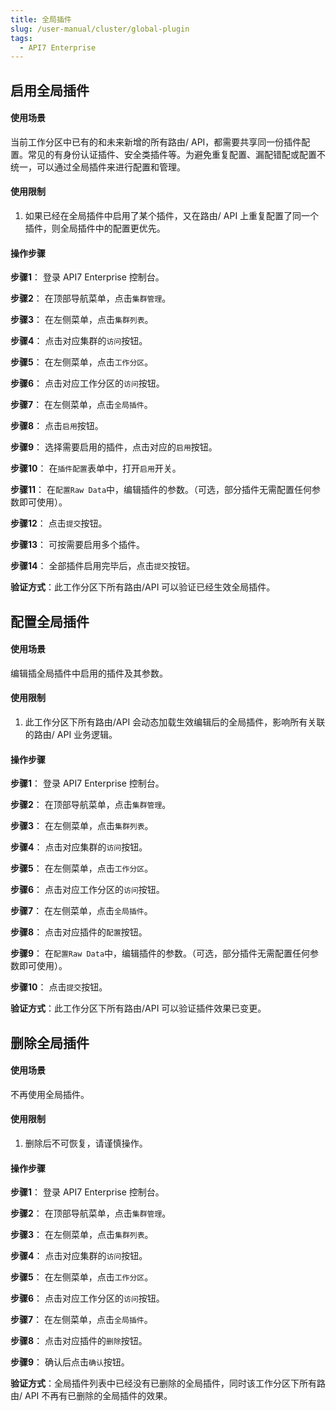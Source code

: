 ```yaml
---
title: 全局插件
slug: /user-manual/cluster/global-plugin
tags:
  - API7 Enterprise
---
```


## 启用全局插件
#### 使用场景

当前工作分区中已有的和未来新增的所有路由/ API，都需要共享同一份插件配置。常见的有身份认证插件、安全类插件等。为避免重复配置、漏配错配或配置不统一，可以通过全局插件来进行配置和管理。

#### 使用限制

1. 如果已经在全局插件中启用了某个插件，又在路由/ API 上重复配置了同一个插件，则全局插件中的配置更优先。

#### 操作步骤

**步骤1**： 登录 API7 Enterprise 控制台。

**步骤2**： 在顶部导航菜单，点击`集群管理`。

**步骤3**： 在左侧菜单，点击`集群列表`。

**步骤4**： 点击对应集群的`访问`按钮。

**步骤5**： 在左侧菜单，点击`工作分区`。

**步骤6**： 点击对应工作分区的`访问`按钮。

**步骤7**： 在左侧菜单，点击`全局插件`。

**步骤8**： 点击`启用`按钮。

**步骤9**： 选择需要启用的插件，点击对应的`启用`按钮。

**步骤10**： 在`插件配置`表单中，打开`启用`开关。

**步骤11**： 在`配置Raw Data`中，编辑插件的参数。（可选，部分插件无需配置任何参数即可使用）。

**步骤12**： 点击`提交`按钮。

**步骤13**： 可按需要启用多个插件。

**步骤14**： 全部插件启用完毕后，点击`提交`按钮。

**验证方式**：此工作分区下所有路由/API 可以验证已经生效全局插件。

## 配置全局插件
#### 使用场景

编辑插全局插件中启用的插件及其参数。

#### 使用限制

1. 此工作分区下所有路由/API 会动态加载生效编辑后的全局插件，影响所有关联的路由/ API 业务逻辑。

#### 操作步骤

**步骤1**： 登录 API7 Enterprise 控制台。

**步骤2**： 在顶部导航菜单，点击`集群管理`。

**步骤3**： 在左侧菜单，点击`集群列表`。

**步骤4**： 点击对应集群的`访问`按钮。

**步骤5**： 在左侧菜单，点击`工作分区`。

**步骤6**： 点击对应工作分区的`访问`按钮。

**步骤7**： 在左侧菜单，点击`全局插件`。

**步骤8**： 点击对应插件的`配置`按钮。

**步骤9**： 在`配置Raw Data`中，编辑插件的参数。（可选，部分插件无需配置任何参数即可使用）。

**步骤10**： 点击`提交`按钮。

**验证方式**：此工作分区下所有路由/API 可以验证插件效果已变更。

## 删除全局插件
#### 使用场景

不再使用全局插件。

#### 使用限制

1. 删除后不可恢复，请谨慎操作。

#### 操作步骤

**步骤1**： 登录 API7 Enterprise 控制台。

**步骤2**： 在顶部导航菜单，点击`集群管理`。

**步骤3**： 在左侧菜单，点击`集群列表`。

**步骤4**： 点击对应集群的`访问`按钮。

**步骤5**： 在左侧菜单，点击`工作分区`。

**步骤6**： 点击对应工作分区的`访问`按钮。

**步骤7**： 在左侧菜单，点击`全局插件`。

**步骤8**： 点击对应插件的`删除`按钮。

**步骤9**： 确认后点击`确认`按钮。

**验证方式**：全局插件列表中已经没有已删除的全局插件，同时该工作分区下所有路由/ API 不再有已删除的全局插件的效果。
